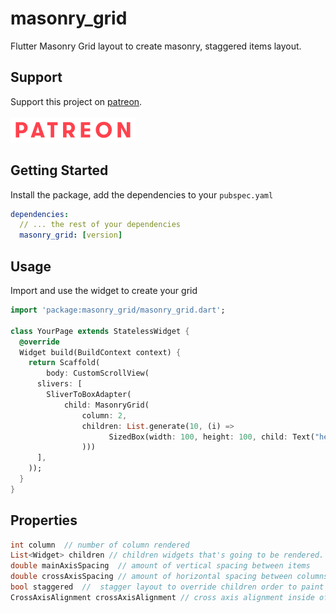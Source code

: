 # masonry_grid

Flutter Masonry Grid layout to create masonry, staggered items layout.

## Support

Support this project on [patreon](https://www.patreon.com/abdulghani).\
\
[![patreon](./lib/assets/patreon_200.png)](https://www.patreon.com/abdulghani)

## Getting Started

Install the package, add the dependencies to your `pubspec.yaml`

```yaml
dependencies:
  // ... the rest of your dependencies
  masonry_grid: [version]
```

## Usage

Import and use the widget to create your grid

```dart
import 'package:masonry_grid/masonry_grid.dart';

class YourPage extends StatelessWidget {
  @override
  Widget build(BuildContext context) {
    return Scaffold(
        body: CustomScrollView(
      slivers: [
        SliverToBoxAdapter(
            child: MasonryGrid(
                column: 2,
                children: List.generate(10, (i) =>
                      SizedBox(width: 100, height: 100, child: Text("hello")),
                )))
      ],
    ));
  }
}
```

## Properties

```dart
int column  // number of column rendered
List<Widget> children // children widgets that's going to be rendered.
double mainAxisSpacing  // amount of vertical spacing between items
double crossAxisSpacing // amount of horizontal spacing between columns
bool staggered  //  stagger layout to override children order to paint items on the lowest column first
CrossAxisAlignment crossAxisAlignment // cross axis alignment inside of each column
```
